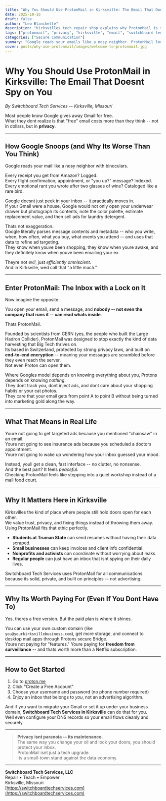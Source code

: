```yaml
---
title: "Why You Should Use ProtonMail in Kirksville: The Email That Doesnt Spy on You"
date: 2025-10-16
draft: false
author: "Leo Blanchette"
description: "Kirksvilles tech repair shop explains why ProtonMail is the private, secure, and ad-free email alternative to Gmail -- and why privacy matters now more than ever."
tags: ["protonmail", "privacy", "kirksville", "email", "switchboard tech services"]
categories: ["Secure Communication"]
summary: "Google reads your emails like a nosy neighbor. ProtonMail locks them up tighter than Fort Knox. Heres why that matters in Kirksville."
cover: posts/why-use-protonmail/images/welcome-to-protonmail.jpg
---
```


# Why You Should Use ProtonMail in Kirksville: The Email That Doesnt Spy on You

_By Switchboard Tech Services -- Kirksville, Missouri_

Most people know Google gives away Gmail for free.  
What they dont realize is that "free" email costs more than they think -- not in dollars, but in **privacy**.

---

## How Google Snoops (and Why Its Worse Than You Think)

Google reads your mail like a nosy neighbor with binoculars.

Every receipt you get from Amazon? Logged.  
Every flight confirmation, appointment, or "you up?" message? Indexed.  
Every emotional rant you wrote after two glasses of wine? Cataloged like a rare bird.

Google doesnt just peek in your inbox -- it practically moves in.  
If your Gmail were a house, Google would not only open your underwear drawer but photograph its contents, note the color palette, estimate replacement value, and then sell ads for laundry detergent.

Thats not exaggeration.  
Google literally parses message contents and metadata -- who you write, when, how often, what you buy, what events you attend -- and uses that data to refine ad targeting.  
They know when youve been shopping, they know when youre awake, and they definitely know when youve been emailing your ex.

Theyre not *evil*, just *efficiently omniscient*.  
And in Kirksville, wed call that "a little much."

---

## Enter ProtonMail: The Inbox with a Lock on It

Now imagine the opposite.

You open your email, send a message, and **nobody -- not even the company that runs it -- can read whats inside**.

Thats ProtonMail.

Founded by scientists from CERN (yes, the people who built the Large Hadron Collider), ProtonMail was designed to stop exactly the kind of data harvesting that Big Tech thrives on.  
Its based in Switzerland, protected by strong privacy laws, and built on **end-to-end encryption** -- meaning your messages are scrambled before they even reach the server.  
Not even Proton can open them.

Where Googles model depends on knowing everything about you, Protons depends on knowing *nothing*.  
They dont track you, dont inject ads, and dont care about your shopping habits or your cat photos.  
They care that your email gets from point A to point B without being turned into marketing gold along the way.

---

## What That Means in Real Life

Youre not going to get targeted ads because you mentioned "chainsaw" in an email.  
Youre not going to see insurance ads because you scheduled a doctors appointment.  
Youre not going to wake up wondering how your inbox guessed your mood.

Instead, youll get a clean, fast interface -- no clutter, no nonsense.  
And the best part? It feels *peaceful*.  
Checking ProtonMail feels like stepping into a quiet workshop instead of a mall food court.

---

## Why It Matters Here in Kirksville

Kirksvilles the kind of place where people still hold doors open for each other.  
We value trust, privacy, and fixing things instead of throwing them away.  
Using ProtonMail fits that ethic perfectly.

- **Students at Truman State** can send resumes without having their data scraped.  
- **Small businesses** can keep invoices and client info confidential.  
- **Nonprofits and activists** can coordinate without worrying about leaks.  
- **Regular people** can just have an inbox that isnt spying on their daily lives.  

Switchboard Tech Services uses ProtonMail for all communications because its solid, private, and built on principles -- not advertising.

---

## Why Its Worth Paying For (Even If You Dont Have To)

Yes, theres a free version. But the paid plan is where it shines.

You can use your own custom domain (like `you@yourkirksvillebusiness.com`), get more storage, and connect to desktop mail apps through Protons secure Bridge.  
Youre not paying for "features." Youre paying for **freedom from surveillance** -- and thats worth more than a Netflix subscription.

---

## How to Get Started

1. Go to [proton.me](https://proton.me)  
2. Click "Create a Free Account"  
3. Choose your username and password (no phone number required)  
4. Enjoy an inbox that belongs to *you*, not an advertising algorithm.

And if you want to migrate your Gmail or set it up under your business domain, **Switchboard Tech Services in Kirksville** can do that for you.  
Well even configure your DNS records so your email flows cleanly and securely.

---

> **Privacy isnt paranoia -- its maintenance.**  
> The same way you change your oil and lock your doors, you should protect your inbox.  
> ProtonMail isnt just a tech upgrade.  
> Its a small-town stand against the data economy.

---

**Switchboard Tech Services, LLC**  
Repair • Teach • Empower  
Kirksville, Missouri  
[https://switchboardtechservices.com](https://switchboardtechservices.com)
